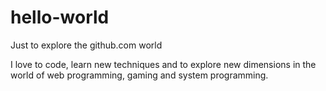 # hello-world
Just to explore the github.com world


I love to code, learn new techniques and to explore new dimensions in the world of web programming, gaming and system programming.
